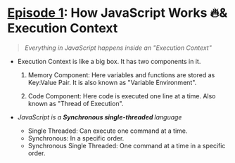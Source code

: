 # [Episode 1](https://www.youtube.com/watch?v=iLWTnMzWtj4&list=PLlasXeu85E9cQ32gLCvAvr9vNaUccPVNP&index=2): How JavaScript Works 🔥& Execution Context

> *Everything in JavaScript happens inside an "Execution Context"*

* Execution Context is like a big box. It has two components in it.

    1. Memory Component: Here variables and functions are stored as Key:Value Pair.
    It is also known as "Variable Environment".

    2. Code Component: Here code is executed one line at a time. Also known as "Thread of Execution".

* *JavaScript is a <b>Synchronous single-threaded </b> language*

    * Single Threaded: Can execute one command at a time.
    * Synchronous: In a specific order.
    * Synchronous Single Threaded: One command at a time in a specific order.



